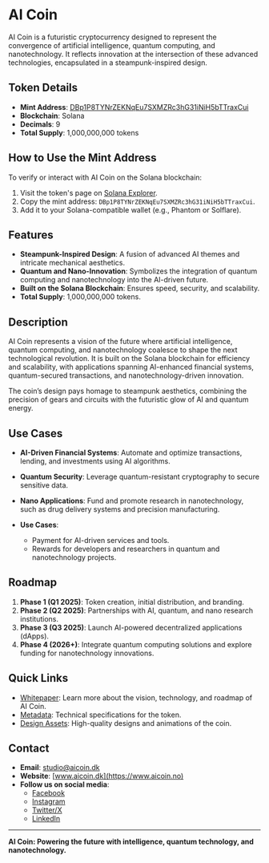 # AI Coin

AI Coin is a futuristic cryptocurrency designed to represent the convergence of artificial intelligence, quantum computing, and nanotechnology. It reflects innovation at the intersection of these advanced technologies, encapsulated in a steampunk-inspired design.


## Token Details
- **Mint Address**: [DBp1P8TYNrZEKNqEu7SXMZRc3hG31iNiH5bTTraxCui](https://explorer.solana.com/address/DBp1P8TYNrZEKNqEu7SXMZRc3hG31iNiH5bTTraxCui?cluster=mainnet)
- **Blockchain**: Solana
- **Decimals**: 9
- **Total Supply**: 1,000,000,000 tokens

## How to Use the Mint Address
To verify or interact with AI Coin on the Solana blockchain:
1. Visit the token's page on [Solana Explorer](https://explorer.solana.com/address/DBp1P8TYNrZEKNqEu7SXMZRc3hG31iNiH5bTTraxCui?cluster=mainnet).
2. Copy the mint address: `DBp1P8TYNrZEKNqEu7SXMZRc3hG31iNiH5bTTraxCui`.
3. Add it to your Solana-compatible wallet (e.g., Phantom or Solflare).


## Features
- **Steampunk-Inspired Design**: A fusion of advanced AI themes and intricate mechanical aesthetics.
- **Quantum and Nano-Innovation**: Symbolizes the integration of quantum computing and nanotechnology into the AI-driven future.
- **Built on the Solana Blockchain**: Ensures speed, security, and scalability.
- **Total Supply**: 1,000,000,000 tokens.

## Description
AI Coin represents a vision of the future where artificial intelligence, quantum computing, and nanotechnology coalesce to shape the next technological revolution. It is built on the Solana blockchain for efficiency and scalability, with applications spanning AI-enhanced financial systems, quantum-secured transactions, and nanotechnology-driven innovation.

The coin’s design pays homage to steampunk aesthetics, combining the precision of gears and circuits with the futuristic glow of AI and quantum energy.

## Use Cases
- **AI-Driven Financial Systems**: Automate and optimize transactions, lending, and investments using AI algorithms.
- **Quantum Security**: Leverage quantum-resistant cryptography to secure sensitive data.
- **Nano Applications**: Fund and promote research in nanotechnology, such as drug delivery systems and precision manufacturing.


- **Use Cases**:
  - Payment for AI-driven services and tools.
  - Rewards for developers and researchers in quantum and nanotechnology projects.

## Roadmap
1. **Phase 1 (Q1 2025)**: Token creation, initial distribution, and branding.
2. **Phase 2 (Q2 2025)**: Partnerships with AI, quantum, and nano research institutions.
3. **Phase 3 (Q3 2025)**: Launch AI-powered decentralized applications (dApps).
4. **Phase 4 (2026+)**: Integrate quantum computing solutions and explore funding for nanotechnology innovations.

## Quick Links
- [Whitepaper](whitepaper.md): Learn more about the vision, technology, and roadmap of AI Coin.
- [Metadata](metadata.json): Technical specifications for the token.
- [Design Assets](images/): High-quality designs and animations of the coin.

## Contact
- **Email**: [studio@aicoin.dk](mailto:studio@aicoin.no)
- **Website**: [www.aicoin.dk](https://www.aicoin.no)
- **Follow us on social media**:
  - [Facebook](https://facebook.com/aicoin)
  - [Instagram](https://instagram.com/aicoin)
  - [Twitter/X](https://twitter.com/aicoin)
  - [LinkedIn](https://linkedin.com/company/aicoin)

---
**AI Coin: Powering the future with intelligence, quantum technology, and nanotechnology.**
